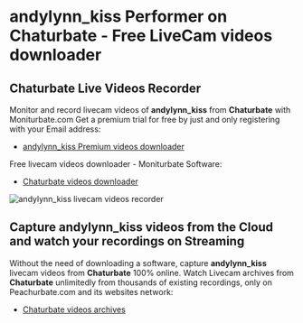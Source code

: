 # andylynn_kiss Performer on Chaturbate - Free LiveCam videos downloader

## Chaturbate Live Videos Recorder

Monitor and record livecam videos of **andylynn_kiss** from **Chaturbate** with Moniturbate.com
Get a premium trial for free by just and only registering with your Email address:
* [andylynn_kiss Premium videos downloader](https://moniturbate.com/request-demo-licence-key.html)

Free livecam videos downloader - Moniturbate Software:
* [Chaturbate videos downloader](https://moniturbate.com/moniturbate-download-software.html)

![andylynn_kiss livecam videos recorder](https://peachurnet.com/templates/moniturbate-software.png)


## Capture andylynn_kiss videos from the Cloud and watch your recordings on Streaming

Without the need of downloading a software, capture **andylynn_kiss** livecam videos from **Chaturbate** 100% online.
Watch Livecam archives from **Chaturbate** unlimitedly from thousands of existing recordings, only on Peachurbate.com and its websites network:
* [Chaturbate videos archives](https://peachurnet.com/)
